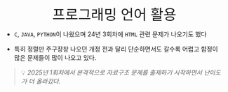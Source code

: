 <br>

<div style="font-size: xx-large; text-align: center">
  프로그래밍 언어 활용
</div>

- `C`, `JAVA`, `PYTHON`이 나왔으며 24년 3회차에 `HTML` 관련 문제가 나오기도 했다


- 특히 정렬만 주구장창 나오던 개정 전과 달리 단순하면서도 갈수록 어렵고 함정이 많은 문제들이 많이 나오고 있다.

> 💡 _2025년 1회차에서 본격적으로 자료구조 문제를 출제하기 시작하면서 난이도가 더 올라갔다._